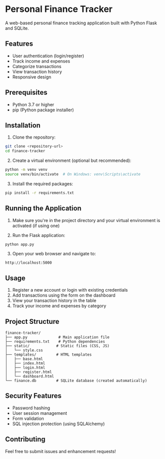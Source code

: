 # Personal Finance Tracker

A web-based personal finance tracking application built with Python Flask and SQLite.

## Features

- User authentication (login/register)
- Track income and expenses
- Categorize transactions
- View transaction history
- Responsive design

## Prerequisites

- Python 3.7 or higher
- pip (Python package installer)

## Installation

1. Clone the repository:
```bash
git clone <repository-url>
cd finance-tracker
```

2. Create a virtual environment (optional but recommended):
```bash
python -m venv venv
source venv/bin/activate  # On Windows: venv\Scripts\activate
```

3. Install the required packages:
```bash
pip install -r requirements.txt
```

## Running the Application

1. Make sure you're in the project directory and your virtual environment is activated (if using one)

2. Run the Flask application:
```bash
python app.py
```

3. Open your web browser and navigate to:
```
http://localhost:5000
```

## Usage

1. Register a new account or login with existing credentials
2. Add transactions using the form on the dashboard
3. View your transaction history in the table
4. Track your income and expenses by category

## Project Structure

```
finance-tracker/
├── app.py              # Main application file
├── requirements.txt    # Python dependencies
├── static/            # Static files (CSS, JS)
│   └── style.css
├── templates/         # HTML templates
│   ├── base.html
│   ├── index.html
│   ├── login.html
│   ├── register.html
│   └── dashboard.html
└── finance.db         # SQLite database (created automatically)
```

## Security Features

- Password hashing
- User session management
- Form validation
- SQL injection protection (using SQLAlchemy)

## Contributing

Feel free to submit issues and enhancement requests! 